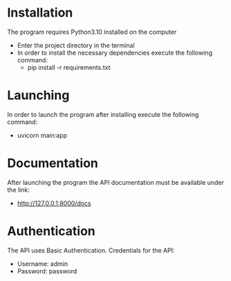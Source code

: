 # Installation 
The program requires Python3.10 installed on the computer
 - Enter the project directory in the terminal
 - In order to install the necessary dependencies execute the following command:
   - pip install -r requirements.txt

# Launching
In order to launch the program after installing execute the following command:
   - uvicorn main:app

# Documentation
After launching the program the API documentation must be available under the link: 
 - http://127.0.0.1:8000/docs

# Authentication
The API uses Basic Authentication.
Credentials for the API: 
 - Username: admin
 - Password: password